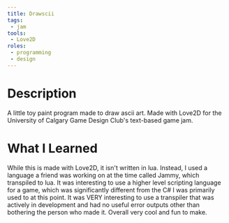 ```yaml
---
title: Drawscii
tags:
 - jam
tools:
 - Love2D
roles:
 - programming
 - design
---
```


# Description
A little toy paint program made to draw ascii art. Made with Love2D for the University of Calgary Game Design Club's text-based game jam.

# What I Learned
While this is made with Love2D, it isn't written in lua. Instead, I used a language a friend was working on at the time called Jammy, which transpiled to lua. It was interesting to use a higher level scripting language for a game, which was significantly different from the C# I was primarily used to at this point. It was VERY interesting to use a transpiler that was actively in development and had no useful error outputs other than bothering the person who made it. Overall very cool and fun to make.